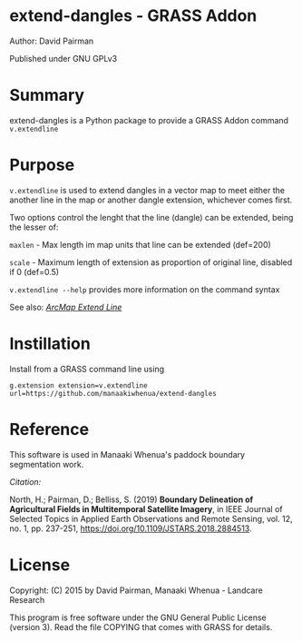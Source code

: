 # extend-dangles - GRASS Addon
Author:    David Pairman <pairmand landcareresearch.co.nz>
  
Published under GNU GPLv3

# Summary
extend-dangles is a Python package to provide a GRASS Addon command `v.extendline`

# Purpose
`v.extendline` is used to extend dangles in a vector map to meet either the another line in the map or another dangle extension, whichever comes first.

Two options control the lenght that the line (dangle) can be extended, being the lesser of:

`maxlen` - Max length im map units that line can be extended (def=200)

`scale` - Maximum length of extension as proportion of original line, disabled if 0 (def=0.5)

`v.extendline --help` provides more information on the command syntax

See also: <em><a href="https://desktop.arcgis.com/en/arcmap/10.3/tools/editing-toolbox/extend-line.htm">ArcMap Extend Line</a></em>

# Instillation
Install from a GRASS command line using

`g.extension extension=v.extendline url=https://github.com/manaakiwhenua/extend-dangles`

# Reference

This software is used in Manaaki Whenua's paddock boundary segmentation work.

*Citation:*

North, H.; Pairman, D.; Belliss, S. (2019) **Boundary Delineation of Agricultural Fields in Multitemporal Satellite Imagery**, in IEEE Journal of Selected Topics in Applied Earth Observations and Remote Sensing, vol. 12, no. 1, pp. 237-251, https://doi.org/10.1109/JSTARS.2018.2884513.

# License

Copyright:    (C) 2015 by David Pairman, Manaaki Whenua - Landcare Research

This program is free software under the GNU General Public
License (version 3). Read the file COPYING that comes with GRASS
for details.

